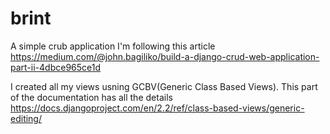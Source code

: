 # brint
A simple crub application 
I'm following this article <a target="_blank">https://medium.com/@john.bagiliko/build-a-django-crud-web-application-part-ii-4dbce965ce1d</a>


I created all my views usning GCBV(Generic Class Based Views). This part of the documentation has all the details <a target="_blank">https://docs.djangoproject.com/en/2.2/ref/class-based-views/generic-editing/</a>
